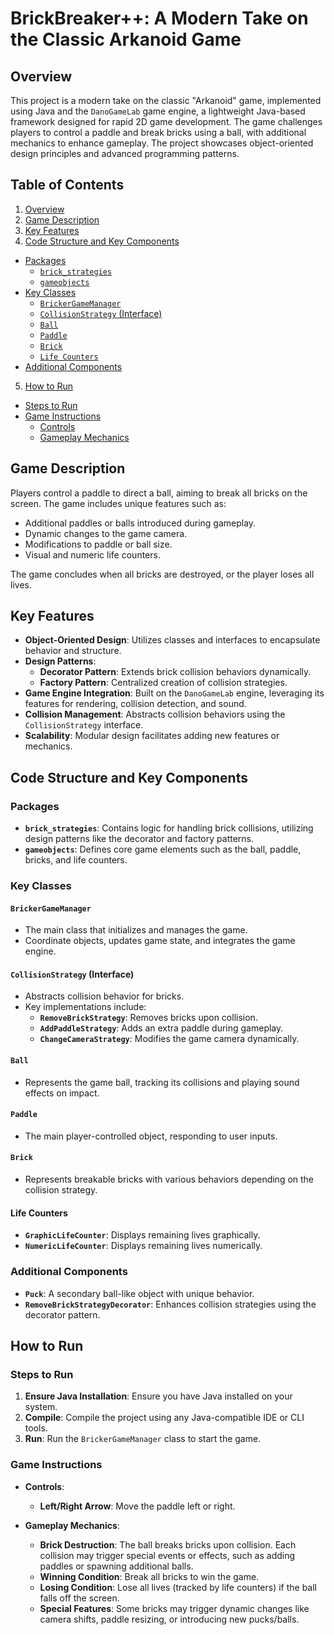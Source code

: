 # BrickBreaker++: A Modern Take on the Classic Arkanoid Game

## Overview

This project is a modern take on the classic "Arkanoid" game, implemented using Java and the `DanoGameLab`
game engine, a lightweight Java-based framework designed for rapid 2D game development. The game challenges
players to control a paddle and break bricks using a ball, with additional mechanics to enhance gameplay. The
project showcases object-oriented design principles and advanced programming patterns.

## Table of Contents

1. [Overview](#overview)
2. [Game Description](#game-description)
3. [Key Features](#key-features)
4. [Code Structure and Key Components](#code-structure-and-key-components)

- [Packages](#packages)
    - [`brick_strategies`](#brick_strategies)
    - [`gameobjects`](#gameobjects)
- [Key Classes](#key-classes)
    - [`BrickerGameManager`](#bricker-game-manager)
    - [`CollisionStrategy` (Interface)](#collisionstrategy-interface)
    - [`Ball`](#ball)
    - [`Paddle`](#paddle)
    - [`Brick`](#brick)
    - [`Life Counters`](#life-counters)
- [Additional Components](#additional-components)

5. [How to Run](#how-to-run)

- [Steps to Run](#steps-to-run)
- [Game Instructions](#game-instructions)
    - [Controls](#controls)
    - [Gameplay Mechanics](#gameplay-mechanics)

## Game Description

Players control a paddle to direct a ball, aiming to break all bricks on the screen. The game includes unique
features such as:

- Additional paddles or balls introduced during gameplay.
- Dynamic changes to the game camera.
- Modifications to paddle or ball size.
- Visual and numeric life counters.

The game concludes when all bricks are destroyed, or the player loses all lives.

## Key Features

- **Object-Oriented Design**: Utilizes classes and interfaces to encapsulate behavior and structure.
- **Design Patterns**:
    - **Decorator Pattern**: Extends brick collision behaviors dynamically.
    - **Factory Pattern**: Centralized creation of collision strategies.
- **Game Engine Integration**: Built on the `DanoGameLab` engine, leveraging its features for rendering,
  collision detection, and sound.
- **Collision Management**: Abstracts collision behaviors using the `CollisionStrategy` interface.
- **Scalability**: Modular design facilitates adding new features or mechanics.

## Code Structure and Key Components

### Packages

- **`brick_strategies`**: Contains logic for handling brick collisions, utilizing design patterns like the
  decorator and factory patterns.
- **`gameobjects`**: Defines core game elements such as the ball, paddle, bricks, and life counters.

### Key Classes

#### `BrickerGameManager`

- The main class that initializes and manages the game.
- Coordinate objects, updates game state, and integrates the game engine.

#### `CollisionStrategy` (Interface)

- Abstracts collision behavior for bricks.
- Key implementations include:
    - **`RemoveBrickStrategy`**: Removes bricks upon collision.
    - **`AddPaddleStrategy`**: Adds an extra paddle during gameplay.
    - **`ChangeCameraStrategy`**: Modifies the game camera dynamically.

#### `Ball`

- Represents the game ball, tracking its collisions and playing sound effects on impact.

#### `Paddle`

- The main player-controlled object, responding to user inputs.

#### `Brick`

- Represents breakable bricks with various behaviors depending on the collision strategy.

#### Life Counters

- **`GraphicLifeCounter`**: Displays remaining lives graphically.
- **`NumericLifeCounter`**: Displays remaining lives numerically.

### Additional Components

- **`Puck`**: A secondary ball-like object with unique behavior.
- **`RemoveBrickStrategyDecorator`**: Enhances collision strategies using the decorator pattern.

## How to Run

### Steps to Run

1. **Ensure Java Installation**: Ensure you have Java installed on your system.
2. **Compile**: Compile the project using any Java-compatible IDE or CLI tools.
3. **Run**: Run the `BrickerGameManager` class to start the game.

### Game Instructions

- **Controls**:
    - **Left/Right Arrow**: Move the paddle left or right.

- **Gameplay Mechanics**:
    - **Brick Destruction**: The ball breaks bricks upon collision. Each collision may trigger special events
      or effects, such as adding paddles or spawning additional balls.
    - **Winning Condition**: Break all bricks to win the game.
    - **Losing Condition**: Lose all lives (tracked by life counters) if the ball falls off the screen.
    - **Special Features**: Some bricks may trigger dynamic changes like camera shifts, paddle resizing, or
      introducing new pucks/balls.
